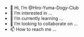 - 👋 Hi, I’m @Hiro-Yuma-Dogy-Club
- 👀 I’m interested in ...
- 🌱 I’m currently learning ...
- 💞️ I’m looking to collaborate on ...
- 📫 How to reach me ...

<!---
Hiro-Yuma-Dogy-Club/Hiro-Yuma-Dogy-Club is a ✨ special ✨ repository because its `README.md` (this file) appears on your GitHub profile.
You can click the Preview link to take a look at your changes.
--->
